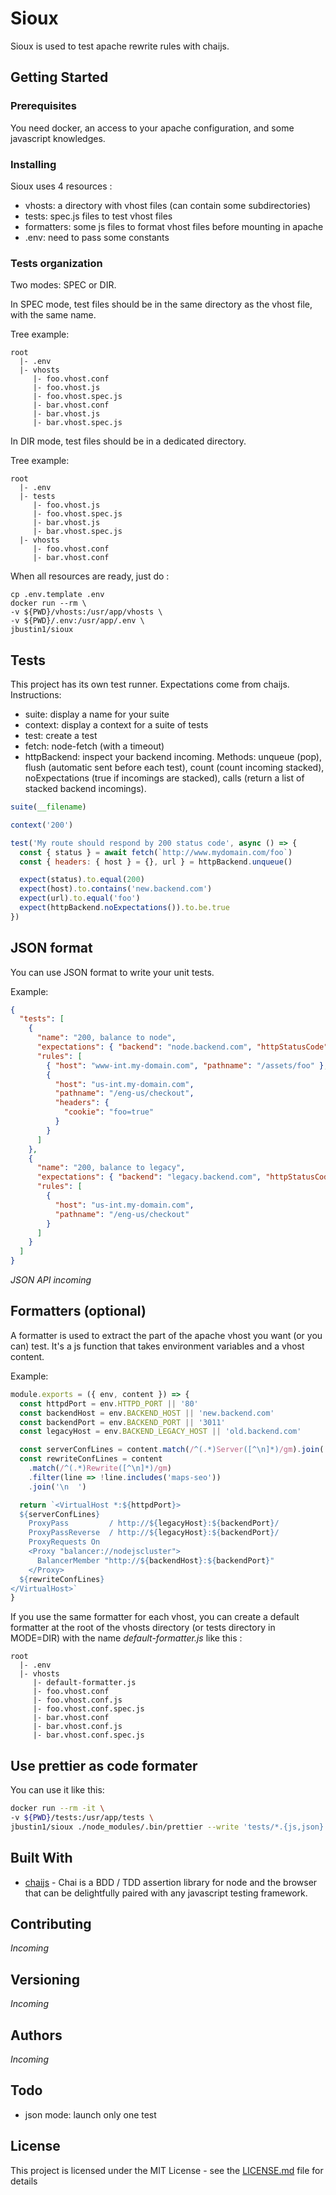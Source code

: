 # Sioux

Sioux is used to test apache rewrite rules with chaijs.

## Getting Started

### Prerequisites

You need docker, an access to your apache configuration, and some javascript knowledges.

### Installing

Sioux uses 4 resources :

- vhosts: a directory with vhost files (can contain some subdirectories)
- tests: spec.js files to test vhost files
- formatters: some js files to format vhost files before mounting in apache
- .env: need to pass some constants

### Tests organization

Two modes: SPEC or DIR.

In SPEC mode, test files should be in the same directory as the vhost file, with the same name.

Tree example:

```
root
  |- .env
  |- vhosts
     |- foo.vhost.conf
     |- foo.vhost.js
     |- foo.vhost.spec.js
     |- bar.vhost.conf
     |- bar.vhost.js
     |- bar.vhost.spec.js
```

In DIR mode, test files should be in a dedicated directory.

Tree example:

```
root
  |- .env
  |- tests
     |- foo.vhost.js
     |- foo.vhost.spec.js
     |- bar.vhost.js
     |- bar.vhost.spec.js
  |- vhosts
     |- foo.vhost.conf
     |- bar.vhost.conf
```

When all resources are ready, just do :

```
cp .env.template .env
docker run --rm \
-v ${PWD}/vhosts:/usr/app/vhosts \
-v ${PWD}/.env:/usr/app/.env \
jbustin1/sioux
```

## Tests

This project has its own test runner. Expectations come from chaijs.
Instructions:

- suite: display a name for your suite
- context: display a context for a suite of tests
- test: create a test
- fetch: node-fetch (with a timeout)
- httpBackend: inspect your backend incoming. Methods: unqueue (pop), flush (automatic sent before each test), count (count incoming stacked), noExpectations (true if incomings are stacked), calls (return a list of stacked backend incomings).

```js
suite(__filename)

context('200')

test('My route should respond by 200 status code', async () => {
  const { status } = await fetch(`http://www.mydomain.com/foo`)
  const { headers: { host } = {}, url } = httpBackend.unqueue()

  expect(status).to.equal(200)
  expect(host).to.contains('new.backend.com')
  expect(url).to.equal('foo')
  expect(httpBackend.noExpectations()).to.be.true
})
```

## JSON format

You can use JSON format to write your unit tests.

Example:

```json
{
  "tests": [
    {
      "name": "200, balance to node",
      "expectations": { "backend": "node.backend.com", "httpStatusCode": 200 },
      "rules": [
        { "host": "www-int.my-domain.com", "pathname": "/assets/foo" },
        {
          "host": "us-int.my-domain.com",
          "pathname": "/eng-us/checkout",
          "headers": {
            "cookie": "foo=true"
          }
        }
      ]
    },
    {
      "name": "200, balance to legacy",
      "expectations": { "backend": "legacy.backend.com", "httpStatusCode": 200 },
      "rules": [
        {
          "host": "us-int.my-domain.com",
          "pathname": "/eng-us/checkout"
        }
      ]
    }
  ]
}
```

_JSON API incoming_

## Formatters (optional)

A formatter is used to extract the part of the apache vhost you want (or you can) test. It's a js function that takes environment variables and a vhost content.

Example:

```js
module.exports = ({ env, content }) => {
  const httpdPort = env.HTTPD_PORT || '80'
  const backendHost = env.BACKEND_HOST || 'new.backend.com'
  const backendPort = env.BACKEND_PORT || '3011'
  const legacyHost = env.BACKEND_LEGACY_HOST || 'old.backend.com'

  const serverConfLines = content.match(/^(.*)Server([^\n]*)/gm).join('\n  ')
  const rewriteConfLines = content
    .match(/^(.*)Rewrite([^\n]*)/gm)
    .filter(line => !line.includes('maps-seo'))
    .join('\n  ')

  return `<VirtualHost *:${httpdPort}>
  ${serverConfLines}
    ProxyPass         / http://${legacyHost}:${backendPort}/
    ProxyPassReverse  / http://${legacyHost}:${backendPort}/
    ProxyRequests On
    <Proxy "balancer://nodejscluster">
      BalancerMember "http://${backendHost}:${backendPort}"
    </Proxy>
  ${rewriteConfLines}
</VirtualHost>`
}
```

If you use the same formatter for each vhost, you can create a default formatter at the root of the vhosts directory (or tests directory in MODE=DIR) with the name _default-formatter.js_ like this :

```
root
  |- .env
  |- vhosts
     |- default-formatter.js
     |- foo.vhost.conf
     |- foo.vhost.conf.js
     |- foo.vhost.conf.spec.js
     |- bar.vhost.conf
     |- bar.vhost.conf.js
     |- bar.vhost.conf.spec.js
```

## Use prettier as code formater

You can use it like this:

```sh
docker run --rm -it \
-v ${PWD}/tests:/usr/app/tests \
jbustin1/sioux ./node_modules/.bin/prettier --write 'tests/*.{js,json}'
```

## Built With

- [chaijs](https://www.chaijs.com/) - Chai is a BDD / TDD assertion library for node and the browser that can be delightfully paired with any javascript testing framework.

## Contributing

_Incoming_

## Versioning

_Incoming_

## Authors

_Incoming_

## Todo

- json mode: launch only one test

## License

This project is licensed under the MIT License - see the [LICENSE.md](LICENSE.md) file for details
